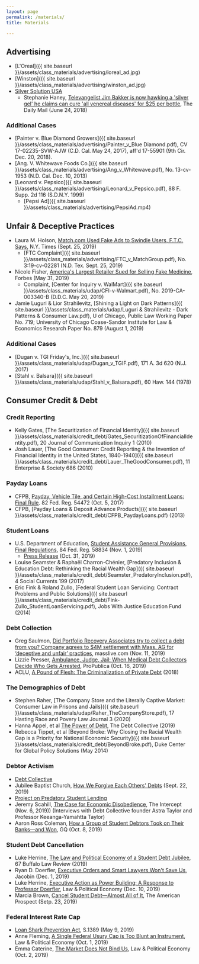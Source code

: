 ```yaml
---
layout: page
permalink: /materials/
title: Materials

---
```


## Advertising

- [L'Oreal]({{ site.baseurl }}/assets/class_materials/advertising/loreal_ad.jpg)
- [Winston]({{ site.baseurl }}/assets/class_materials/advertising/winston_ad.jpg)
- [Silver Solution USA](http://bit.ly/37VESCu)
  - Stephanie Haney, [Televangelist Jim Bakker is now hawking a 'silver gel' he claims can cure 'all venereal diseases' for $25 per bottle](https://dailym.ai/2teFpkb), The Daily Mail (June 24, 2018)

### Additional Cases 

- [Painter v. Blue Diamond Growers]({{ site.baseurl }}/assets/class_materials/advertising/Painter_v_Blue Diamond.pdf), CV 17-02235-SVW-AJW (C.D. Cal. May 24, 2017), aff'd  17-55901 (9th Cir. Dec. 20, 2018). 
- [Ang. V. Whitewave Foods Co.]({{ site.baseurl }}/assets/class_materials/advertising/Ang_v_Whitewave.pdf), No. 13-cv-1953 (N.D. Cal. Dec. 10, 2013)
- [Leonard v. Pepsico]({{ site.baseurl }}/assets/class_materials/advertising/Leonard_v_Pepsico.pdf), 88 F. Supp. 2d 116 (S.D.N.Y. 1999)
  - [Pepsi Ad]({{ site.baseurl }}/assets/class_materials/advertising/PepsiAd.mp4)

## Unfair & Deceptive Practices 

- Laura M. Holson, [Match.com Used Fake Ads to Swindle Users, F.T.C. Says](https://www.nytimes.com/2019/09/25/us/match-com-lawsuit-ftc.html), N.Y. Times (Sept. 25, 2019)
  - [FTC Complaint]({{ site.baseurl }}/assets/class_materials/advertising/FTC_v_MatchGroup.pdf), No. 3:19-cv-02281 (N.D. Tex. Sept. 25, 2019)
- Nicole Fisher, [America's Largest Retailer Sued for Selling Fake Medicine](http://bit.ly/35S7P0F), Forbes (May 31, 2019)
  - Complaint, [Center for Inquiry v. WalMart]({{ site.baseurl }}/assets/class_materials/udap/CFI-v-Walmart.pdf), No. 2019-CA-003340-B (D.D.C. May 20, 2019)
- Jamie Luguri & Lior Strahilevitz, [Shining a Light on Dark Patterns]({{ site.baseurl }}/assets/class_materials/udap/Luguri & Strahilevitz - Dark Patterns & Consumer Law.pdf),  U of Chicago, Public Law Working Paper No. 719; University of Chicago Coase-Sandor Institute for Law & Economics Research Paper No. 879  (August 1, 2019)

### Additional Cases 

- [Dugan v. TGI Friday's, Inc.]({{ site.baseurl }}/assets/class_materials/udap/Dugan_v_TGIF.pdf), 171 A. 3d 620 (N.J. 2017)
- [Stahl v. Balsara]({{ site.baseurl }}/assets/class_materials/udap/Stahl_v_Balsara.pdf), 60 Haw. 144 (1978)

## Consumer Credit & Debt 

### Credit Reporting 

- Kelly Gates, [The Securitization of Financial Identity]({{ site.baseurl }}/assets/class_materials/credit_debt/Gates_SecuritizationOfFinancialIdentity.pdf), 20 Journal of Communication Inquiry 1 (2010)
- Josh Lauer, [The Good Consumer: Credit Reporting & the Invention of Financial Identity in the United States, 1840-1940]({{ site.baseurl }}/assets/class_materials/credit_debt/Lauer_TheGoodConsumer.pdf), 11 Enterprise & Society 686 (2010)

### Payday Loans

- CFPB, [Payday, Vehicle Tile, and Certain High-Cost Installment Loans: Final Rule](http://bit.ly/2TjwbxK). 82 Fed. Reg. 54472 (Oct. 5, 2017)
- CFPB, [Payday Loans & Deposit Advance Products]({{ site.baseurl }}/assets/class_materials/credit_debt/CFPB_PaydayLoans.pdf) (2013)

### Student Loans

- U.S. Department of Education, [Student Assistance General Provisions, Final Regulations](http://bit.ly/2tdou1i), 84 Fed. Reg. 58834 (Nov. 1, 2019)
  - [Press Release](http://bit.ly/3a513ba) (Oct. 31, 2019)
- Louise Seamster & Raphaël Charron-Chénier, [Predatory Inclusion & Education Debt: Rethinking the Racial Wealth Gap]({{ site.baseurl }}/assets/class_materials/credit_debt/Seamster_PredatoryInclusion.pdf), 4 Social Currents 199 (2017)
- Eric Fink & Roland Zullo, [Federal Student Loan Servicing: Contract Problems and Public Solutions]({{ site.baseurl }}/assets/class_materials/credit_debt/Fink-Zullo_StudentLoanServicing.pdf), Jobs With Justice Education Fund (2014)

### Debt Collection

- Greg Saulmon, [Did Portfolio Recovery Associates try to collect a debt from you? Company agrees to $4M settlement with Mass. AG for ‘deceptive and unfair’ practices](http://bit.ly/2RclnyN), masslive.com (Nov. 11, 2019)
- Lizzie Presser, [Ambulance, Judge, Jail: When Medical Debt Collectors Decide Who Gets Arrested](http://bit.ly/2Rh58Ai), ProPublica (Oct. 16, 2019)
- ACLU, [A Pound of Flesh: The Criminalization of Private Debt](http://bit.ly/2tZTqSE) (2018)

### The Demographics of Debt

- Stephen Raher, [The Company Store and the Literally Captive Market: Consumer Law in Prisons and Jails]({{ site.baseurl }}/assets/class_materials/udap/Raher_TheCompanyStore.pdf), 17 Hasting Race and Povery Law Journal 3 (2020)
- Hanna Appel, et al [The Power of Debt](http://bit.ly/2RcxzQ6), The Debt Collective (2019)
- Rebecca Tippet, et al [Beyond Broke: Why Closing the Racial Wealth Gap is a Priority for National Economic Security]({{ site.baseurl }}/assets/class_materials/credit_debt/BeyondBroke.pdf), Duke Center for Global Policy Solutions (May 2014)

### Debtor Activism

- [Debt Collective](https://debtcollective.org/)
- Jubilee Baptist Church, [How We Forgive Each Others' Debts](https://www.jubileebaptist.church/post/how-we-forgive-each-others-debts) (Sept. 22, 2019)
- [Project on Predatory Student Lending](https://predatorystudentlending.org/)
- Jeremy Scahill, [The Case for Economic Disobedience](http://bit.ly/30kuYrf), The Intercept (Nov. 6, 2019)) (Interviews with Debt Collective founder Astra Taylor and Professor Keeanga-Yamahtta Taylor)
- Aaron Ross Coleman, [How a Group of Student Debtors Took on Their Banks—and Won](http://bit.ly/2TrQE3g), GQ (Oct. 8, 2019)

### Student Debt Cancellation

- Luke Herrine, [The Law and Political Economy of a Student Debt Jubilee](http://bit.ly/3aaadmH), 67 Buffalo Law Review (2019)
- Ryan D. Doerfler, [Executive Orders and Smart Lawyers Won't Save Us](http://bit.ly/30h65gl), Jacobin (Dec. 1, 2019)
- Luke Herrine, [Executive Action as Power Building: A Response to Professor Doerfler](http://bit.ly/35OCL1N), Law & Political Economy (Dec. 10, 2019)
- Marcia Brown, [Cancel Student Debt—Almost All of It](http://bit.ly/35W8Www), The American Prospect (Setp. 23, 2019)

### Federal Interest Rate Cap

- [Loan Shark Prevention Act](http://bit.ly/2NnfH3S), S.1389 (May 9, 2019)
- Anne Fleming, [A Single Federal Usury Cap is Too Blunt an Instrument](http://bit.ly/2TlZP5i), Law & Political Economy (Oct. 1, 2019)
- Emma Caterine, [The Market Does Not Bind Us](http://bit.ly/3a90FZm), Law & Political Economy (Oct. 2, 2019)